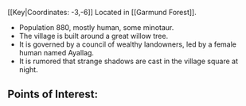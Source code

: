 [[Key|Coordinates: -3,-6]]
Located in [[Garmund Forest]].

- Population 880, mostly human, some minotaur.
- The village is built around a great willow tree.
- It is governed by a council of wealthy landowners, led by a female human named Ayallag.
- It is rumored that strange shadows are cast in the village square at night.

Points of Interest:
- 